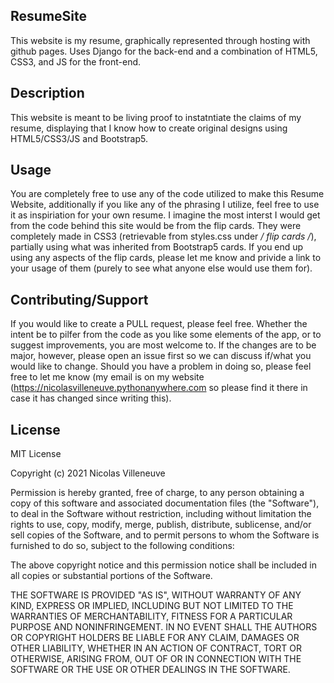 ## ResumeSite
This website is my resume, graphically represented through hosting with github pages.
Uses Django for the back-end and a combination of HTML5, CSS3, and JS for the front-end.


## Description
This website is meant to be living proof to instatntiate the claims of my resume, displaying that I know how to create original designs using HTML5/CSS3/JS and Bootstrap5. 

## Usage
You are completely free to use any of the code utilized to make this Resume Website, additionally if you like any of the phrasing I utilize, feel free to use it as inspiriation for your own resume. 
I imagine the most interst I would get from the code behind this site would be from the flip cards. They were completely made in CSS3 (retrievable from styles.css under */ flip cards /*), partially using what was inherited from Bootstrap5 cards. If you end up using any aspects of the flip cards, please let me know and privide a link to your usage of them (purely to see what anyone else would use them for). 


## Contributing/Support

If you would like to create a PULL request, please feel free. Whether the intent be to pilfer from the code as you like some elements of the app, or to suggest improvements, you are most welcome to. If the changes are to be major, however, please open an issue first so we can discuss if/what you would like to change. Should you have a problem in doing so, please feel free to let me know (my email is on my website (https://nicolasvilleneuve.pythonanywhere.com so please find it there in case it has changed since writing this).


## License 
MIT License

Copyright (c) 2021 Nicolas Villeneuve

Permission is hereby granted, free of charge, to any person obtaining a copy of this software and associated documentation files (the "Software"), to deal in the Software without restriction, including without limitation the rights to use, copy, modify, merge, publish, distribute, sublicense, and/or sell copies of the Software, and to permit persons to whom the Software is furnished to do so, subject to the following conditions:

The above copyright notice and this permission notice shall be included in all copies or substantial portions of the Software.

THE SOFTWARE IS PROVIDED "AS IS", WITHOUT WARRANTY OF ANY KIND, EXPRESS OR IMPLIED, INCLUDING BUT NOT LIMITED TO THE WARRANTIES OF MERCHANTABILITY, FITNESS FOR A PARTICULAR PURPOSE AND NONINFRINGEMENT. IN NO EVENT SHALL THE AUTHORS OR COPYRIGHT HOLDERS BE LIABLE FOR ANY CLAIM, DAMAGES OR OTHER LIABILITY, WHETHER IN AN ACTION OF CONTRACT, TORT OR OTHERWISE, ARISING FROM, OUT OF OR IN CONNECTION WITH THE SOFTWARE OR THE USE OR OTHER DEALINGS IN THE SOFTWARE.

